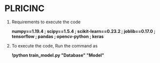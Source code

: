 # PLRICINC

1. Requirements to execute the code
   
   **numpy==1.19.4 ;  scipy==1.5.4 ;  scikit-learn==0.23.2 ; joblib==0.17.0 ; tensorflow ; pandas ; opencv-python ; keras**
    
2. To execute the code, Run the command as
   
   **!python train_model.py "Database" "Model"**
   

 
